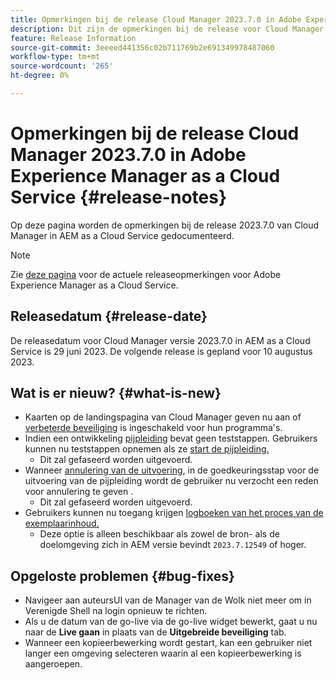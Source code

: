 ```yaml
---
title: Opmerkingen bij de release Cloud Manager 2023.7.0 in Adobe Experience Manager as a Cloud Service
description: Dit zijn de opmerkingen bij de release voor Cloud Manager 2023.7.0 in AEM as a Cloud Service.
feature: Release Information
source-git-commit: 3eeeed441356c02b711769b2e691349978487060
workflow-type: tm+mt
source-wordcount: '265'
ht-degree: 0%

---
```



# Opmerkingen bij de release Cloud Manager 2023.7.0 in Adobe Experience Manager as a Cloud Service {#release-notes}

Op deze pagina worden de opmerkingen bij de release 2023.7.0 van Cloud Manager in AEM as a Cloud Service gedocumenteerd.

>[!NOTE]
>
>Zie [deze pagina](/help/release-notes/release-notes-cloud/release-notes-current.md) voor de actuele releaseopmerkingen voor Adobe Experience Manager as a Cloud Service.

## Releasedatum {#release-date}

De releasedatum voor Cloud Manager versie 2023.7.0 in AEM as a Cloud Service is 29 juni 2023. De volgende release is gepland voor 10 augustus 2023.

## Wat is er nieuw? {#what-is-new}

* Kaarten op de landingspagina van Cloud Manager geven nu aan of [verbeterde beveiliging](/help/implementing/cloud-manager/getting-access-to-aem-in-cloud/creating-production-programs.md) is ingeschakeld voor hun programma&#39;s.
* Indien een ontwikkeling [pijpleiding](/help/implementing/cloud-manager/configuring-pipelines/introduction-ci-cd-pipelines.md) bevat geen teststappen. Gebruikers kunnen nu teststappen opnemen als ze [start de pijpleiding.](/help/implementing/cloud-manager/configuring-pipelines/managing-pipelines.md#running-pipelines)
   * Dit zal gefaseerd worden uitgevoerd.
* Wanneer [annulering van de uitvoering,](/help/implementing/cloud-manager/configuring-pipelines/managing-pipelines.md#view-details) in de goedkeuringsstap voor de uitvoering van de pijpleiding wordt de gebruiker nu verzocht een reden voor annulering te geven .
   * Dit zal gefaseerd worden uitgevoerd.
* Gebruikers kunnen nu toegang krijgen [logboeken van het proces van de exemplaarinhoud.](/help/implementing/developing/tools/content-copy.md#accessing-logs)
   * Deze optie is alleen beschikbaar als zowel de bron- als de doelomgeving zich in AEM versie bevindt `2023.7.12549` of hoger.

## Opgeloste problemen {#bug-fixes}

* Navigeer aan auteursUI van de Manager van de Wolk niet meer om in Verenigde Shell na login opnieuw te richten.
* Als u de datum van de go-live via de go-live widget bewerkt, gaat u nu naar de **Live gaan** in plaats van de **Uitgebreide beveiliging** tab.
* Wanneer een kopieerbewerking wordt gestart, kan een gebruiker niet langer een omgeving selecteren waarin al een kopieerbewerking is aangeroepen.
